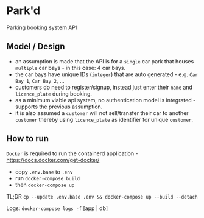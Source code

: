 # Park'd
Parking booking system API

## Model / Design
- an assumption is made that the API is for a `single` car park that houses `multiple` car bays - in this case: 4 car bays.
- the car bays have unique IDs (`integer`) that are auto generated - e.g. `Car Bay 1`, `Car Bay 2`, ...
- customers do need to register/signup, instead just enter their `name` and `licence_plate` during booking.
- as a minimum viable api system, no authentication model is integrated - supports the previous assumption.
- it is also assumed a `customer` will not sell/transfer their car to another `customer` thereby using `licence_plate` as identifier for unique `customer`.

## How to run
`Docker` is required to run the containerd application - https://docs.docker.com/get-docker/
- copy `.env.base` to `.env`
- run `docker-compose build`
- then `docker-compose up`

TL;DR `cp --update .env.base .env && docker-compose up --build --detach`

Logs: `docker-compose logs -f` [app | db]
